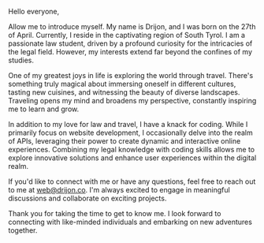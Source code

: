 Hello everyone,

Allow me to introduce myself. My name is Drijon, and I was born on the 27th of April. Currently, I reside in the captivating region of South Tyrol. I am a passionate law student, driven by a profound curiosity for the intricacies of the legal field. However, my interests extend far beyond the confines of my studies.

One of my greatest joys in life is exploring the world through travel. There's something truly magical about immersing oneself in different cultures, tasting new cuisines, and witnessing the beauty of diverse landscapes. Traveling opens my mind and broadens my perspective, constantly inspiring me to learn and grow.

In addition to my love for law and travel, I have a knack for coding. While I primarily focus on website development, I occasionally delve into the realm of APIs, leveraging their power to create dynamic and interactive online experiences. Combining my legal knowledge with coding skills allows me to explore innovative solutions and enhance user experiences within the digital realm.

If you'd like to connect with me or have any questions, feel free to reach out to me at web@drijon.co. I'm always excited to engage in meaningful discussions and collaborate on exciting projects.

Thank you for taking the time to get to know me. I look forward to connecting with like-minded individuals and embarking on new adventures together.
